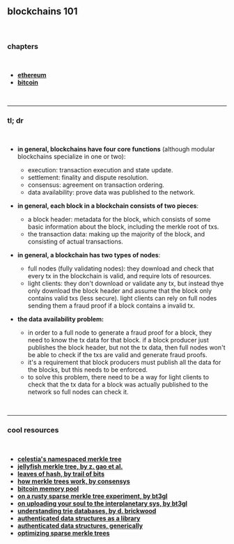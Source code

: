 ## blockchains 101

<br>

### chapters

<br>

* **[ethereum](ethereum)**
* **[bitcoin](bitcoin)**

<br>

---

### tl; dr

<br>

* **in general, blockchains have four core functions** (although modular blockchains specialize in one or two):
  * execution: transaction execution and state update.
  * settlement: finality and dispute resolution.
  * consensus: agreement on transaction ordering.
  * data availability: prove data was published to the network.
    
* **in general, each block in a blockchain consists of two pieces**:
  * a block header: metadata for the block, which consists of some basic information about the block, including the merkle root of txs.
  * the transaction data: making up the majority of the block, and consisting of actual transactions.

* **in general, a blockchain has two types of nodes**:
  * full nodes (fully validating nodes): they download and check that every tx in the blockchain is valid, and require lots of resources.
  * light clients: they don't download or validate any tx, but instead thye only download the block header and assume that the block only contains valid txs (less secure). light clients can rely on full nodes sending them a fraud proof if a block contains a invalid tx.

* **the data availability problem:**
  * in order to a full node to generate a fraud proof for a block, they need to know the tx data for that block. if a block producer just publishes the block header, but not the tx data, then full nodes won't be able to check if the txs are valid and generate fraud proofs.
  * it's a requirement that block producers must publish all the data for the blocks, but this needs to be enforced.
  * to solve this problem, there need to be a way for light clients to check that the tx data for a block was actually published to the network so full nodes can check it.   
   
<br>

----

### cool resources

<br>

* **[celestia's namespaced merkle tree](https://github.com/celestiaorg/nmt)**
* **[jellyfish merkle tree, by z. gao et al.](https://developers.diem.com/papers/jellyfish-merkle-tree/2021-01-14.pdf?ref=127.0.0.1)**
* **[leaves of hash, by trail of bits](https://blog.trailofbits.com/2019/06/17/leaves-of-hash/)**
* **[how merkle trees work, by consensys](https://media.consensys.net/ever-wonder-how-merkle-trees-work-c2f8b7100ed3)**
* **[bitcoin memory pool](https://www.blockchain.com/explorer/mempool/btc)**
* **[on a rusty sparse merkle tree experiment, by bt3gl](https://mirror.xyz/go-outside.eth/zX1BaGZLHAcQOKdhFnSSM0VW67_-OFCi5ZegGFPryvg)**
* **[on uploading your soul to the interplanetary sys, by bt3gl](https://mirror.xyz/go-outside.eth/A3iJGhXTJI5fgQoZVgIu3ovPV1P8zrxigpwngm0n4I0)**
* **[understanding trie databases, by d. brickwood](https://medium.com/shyft-network/understanding-trie-databases-in-ethereum-9f03d2c3325d)**
* **[authenticated data structures as a library](https://bentnib.org/posts/2016-04-12-authenticated-data-structures-as-a-library.html)**
* **[authenticated data structures, generically](https://www.cs.umd.edu/~mwh/papers/gpads.pdf)**
* **[optimizing sparse merkle trees](https://ethresear.ch/t/optimizing-sparse-merkle-trees/3751)**
  


